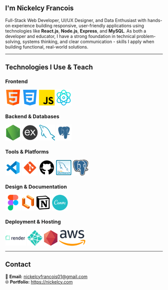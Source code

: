 ## I'm Nickelcy Francois

Full-Stack Web Developer, UI/UX Designer, and Data Enthusiast with hands-on experience building responsive, user-friendly applications using technologies like **React.js**, **Node.js**, **Express**, and **MySQL**. As both a developer and educator, I have a strong foundation in technical problem-solving, systems thinking, and clear communication - skills I apply when building functional, real-world solutions.

---

## Technologies I Use & Teach

### Frontend
<div>
    <img src="Images/html.png" height="50" title="HTML">
    <img src="Images/css.png" height="50" title="CSS">
    <img src="Images/js.png" height="50" title="JavaScript">
    <img src="Images/react-js.png" height="50" title="React.js">
</div>

### Backend & Databases
<div>
    <img src="Images/node-js.png" height="50" title="Node.js">
    <img src="Images/express-js.png" height="50" title="Express.js">
    <img src="Images/mysql.png" height="50" title="MySQL">
    <img src="Images/postgresql.png" height="50" title="PostgreSQL">
</div>

### Tools & Platforms
<div>
    <img src="Images/vscode.png" height="50" title="VS Code">
    <img src="Images/git.png" height="50" title="Git">
    <img src="Images/github.png" height="50" title="GitHub">
    <img src="Images/workbench.png" height="50" title="MySQL Workbench">
    <img src="Images/pgadmin.png" height="50" title="pgAdmin">
</div>

### Design & Documentation
<div>
    <img src="Images/figma.png" height="50" title="Figma">
    <img src="Images/lucid.png" height="50" title="Lucidchart">
    <img src="Images/notion.png" height="50" title="Notion">
    <img src="Images/canva.png" height="50" title="Canva">
</div>

### Deployment & Hosting
<div>
    <img src="Images/render.png" height="50" title="Render">
    <img src="Images/netlify.png" height="50" title="Netlify">
    <img src="Images/clever-cloud.png" height="50" title="Clever Cloud">
    <img src="Images/aws.png" height="50" title="AWS (Basics)">
</div>

---

## Contact

📧 **Email:** nickelcyfrancois01@gmail.com  
🌐 **Portfolio:** https://nickelcy.com
